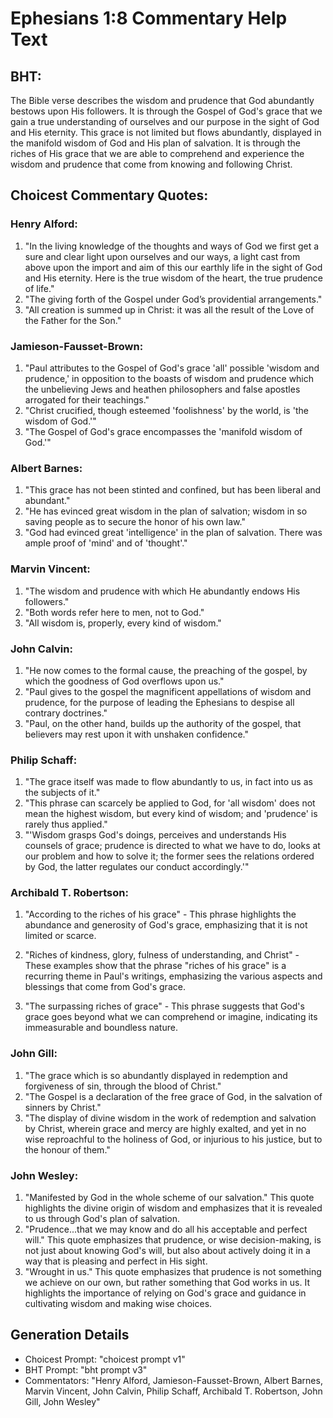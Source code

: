 # Ephesians 1:8 Commentary Help Text

## BHT:
The Bible verse describes the wisdom and prudence that God abundantly bestows upon His followers. It is through the Gospel of God's grace that we gain a true understanding of ourselves and our purpose in the sight of God and His eternity. This grace is not limited but flows abundantly, displayed in the manifold wisdom of God and His plan of salvation. It is through the riches of His grace that we are able to comprehend and experience the wisdom and prudence that come from knowing and following Christ.

## Choicest Commentary Quotes:
### Henry Alford:
1. "In the living knowledge of the thoughts and ways of God we first get a sure and clear light upon ourselves and our ways, a light cast from above upon the import and aim of this our earthly life in the sight of God and His eternity. Here is the true wisdom of the heart, the true prudence of life." 
2. "The giving forth of the Gospel under God’s providential arrangements." 
3. "All creation is summed up in Christ: it was all the result of the Love of the Father for the Son."

### Jamieson-Fausset-Brown:
1. "Paul attributes to the Gospel of God's grace 'all' possible 'wisdom and prudence,' in opposition to the boasts of wisdom and prudence which the unbelieving Jews and heathen philosophers and false apostles arrogated for their teachings."
2. "Christ crucified, though esteemed 'foolishness' by the world, is 'the wisdom of God.'"
3. "The Gospel of God's grace encompasses the 'manifold wisdom of God.'"

### Albert Barnes:
1. "This grace has not been stinted and confined, but has been liberal and abundant."
2. "He has evinced great wisdom in the plan of salvation; wisdom in so saving people as to secure the honor of his own law."
3. "God had evinced great 'intelligence' in the plan of salvation. There was ample proof of 'mind' and of 'thought'."

### Marvin Vincent:
1. "The wisdom and prudence with which He abundantly endows His followers."
2. "Both words refer here to men, not to God."
3. "All wisdom is, properly, every kind of wisdom."

### John Calvin:
1. "He now comes to the formal cause, the preaching of the gospel, by which the goodness of God overflows upon us."
2. "Paul gives to the gospel the magnificent appellations of wisdom and prudence, for the purpose of leading the Ephesians to despise all contrary doctrines."
3. "Paul, on the other hand, builds up the authority of the gospel, that believers may rest upon it with unshaken confidence."

### Philip Schaff:
1. "The grace itself was made to flow abundantly to us, in fact into us as the subjects of it."
2. "This phrase can scarcely be applied to God, for 'all wisdom' does not mean the highest wisdom, but every kind of wisdom; and 'prudence' is rarely thus applied."
3. "'Wisdom grasps God's doings, perceives and understands His counsels of grace; prudence is directed to what we have to do, looks at our problem and how to solve it; the former sees the relations ordered by God, the latter regulates our conduct accordingly.'"

### Archibald T. Robertson:
1. "According to the riches of his grace" - This phrase highlights the abundance and generosity of God's grace, emphasizing that it is not limited or scarce.

2. "Riches of kindness, glory, fulness of understanding, and Christ" - These examples show that the phrase "riches of his grace" is a recurring theme in Paul's writings, emphasizing the various aspects and blessings that come from God's grace.

3. "The surpassing riches of grace" - This phrase suggests that God's grace goes beyond what we can comprehend or imagine, indicating its immeasurable and boundless nature.

### John Gill:
1. "The grace which is so abundantly displayed in redemption and forgiveness of sin, through the blood of Christ."
2. "The Gospel is a declaration of the free grace of God, in the salvation of sinners by Christ."
3. "The display of divine wisdom in the work of redemption and salvation by Christ, wherein grace and mercy are highly exalted, and yet in no wise reproachful to the holiness of God, or injurious to his justice, but to the honour of them."

### John Wesley:
1. "Manifested by God in the whole scheme of our salvation." This quote highlights the divine origin of wisdom and emphasizes that it is revealed to us through God's plan of salvation.
2. "Prudence...that we may know and do all his acceptable and perfect will." This quote emphasizes that prudence, or wise decision-making, is not just about knowing God's will, but also about actively doing it in a way that is pleasing and perfect in His sight.
3. "Wrought in us." This quote emphasizes that prudence is not something we achieve on our own, but rather something that God works in us. It highlights the importance of relying on God's grace and guidance in cultivating wisdom and making wise choices.


## Generation Details
- Choicest Prompt: "choicest prompt v1"
- BHT Prompt: "bht prompt v3"
- Commentators: "Henry Alford, Jamieson-Fausset-Brown, Albert Barnes, Marvin Vincent, John Calvin, Philip Schaff, Archibald T. Robertson, John Gill, John Wesley"
